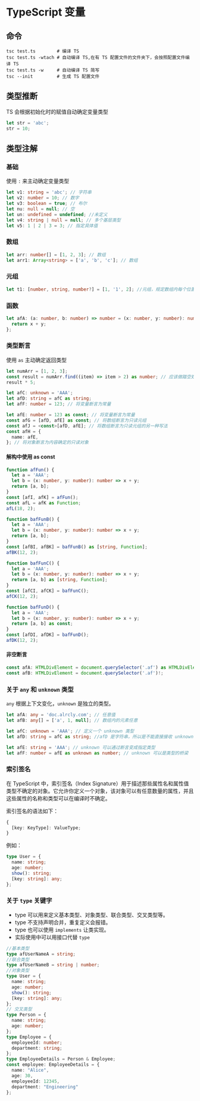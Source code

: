 # TypeScript 变量

## 命令

```shell
tsc test.ts        # 编译 TS
tsc test.ts -wtach # 自动编译 TS,在有 TS 配置文件的文件夹下，会按照配置文件编译 TS
tsc test.ts -w     # 自动编译 TS 简写
tsc --init         # 生成 TS 配置文件
```

## 类型推断

TS 会根据初始化时的赋值自动确定变量类型

```typescript
let str = 'abc';
str = 10;
```

## 类型注解

### 基础

使用 `:` 来主动确定变量类型

```typescript
let v1: string = 'abc'; // 字符串
let v2: number = 10; // 数字
let v3: boolean = true; // 布尔
let nu: null = null; // 空
let un: undefined = undefined; //未定义
let v4: string | null = null; // 多个基层类型
let v5: 1 | 2 | 3 = 3; // 指定具体值
```

### 数组

```typescript
let arr: number[] = [1, 2, 3]; // 数组
let arr1: Array<string> = ['a', 'b', 'c']; // 数组
```

### 元组

```typescript
let t1: [number, string, number?] = [1, '1', 2]; //元组，规定数组内每个位置类型的数组。？代表设置为可选项
```

### 函数

```typescript
let afA: (a: number, b: number) => number = (x: number, y: number): number => {
  return x + y;
};
```

### 类型断言

使用 `as` 主动确定返回类型

```typescript
let numArr = [1, 2, 3];
const result = numArr.find((item) => item > 2) as number; // 应该做踏空处理，此处只是为了演示
result * 5;

let afC: unknown = 'AAA';
let afD: string = afC as string;
let afF: number = 123; // 将变量断言为常量

let afE: number = 123 as const; // 将变量断言为常量
const afG = [afD, afE] as const; // 将数组断言为只读元组
const afJ = <const>[afD, afE]; // 将数组断言为只读元组的另一种写法
const afH = {
  name: afE,
}; // 将对象断言为内容确定的只读对象
```

#### 解构中使用 as const

```typescript
function afFun() {
  let a = 'AAA';
  let b = (x: number, y: number): number => x + y;
  return [a, b];
}
const [afI, afK] = afFun();
const afL = afK as Function;
afL(18, 2);
```

```typescript
function bafFunB() {
  let a = 'AAA';
  let b = (x: number, y: number): number => x + y;
  return [a, b];
}
const [afBI, afBK] = bafFunB() as [string, Function];
afBK(12, 2);
```

```typescript
function bafFunC() {
  let a = 'AAA';
  let b = (x: number, y: number): number => x + y;
  return [a, b] as [string, Function];
}
const [afCI, afCK] = bafFunC();
afCK(12, 2);
```

```typescript
function bafFunD() {
  let a = 'AAA';
  let b = (x: number, y: number): number => x + y;
  return [a, b] as const;
}
const [afDI, afDK] = bafFunD();
afDK(12, 2); 
```

#### 非空断言

```typescript
const afA: HTMLDivElement = document.querySelector('.af') as HTMLDivElement;
const afB: HTMLDivElement = document.querySelector('.af')!;
```

### 关于 `any` 和 `unknown` 类型

`any` 根据上下文变化，`unknown` 是独立的类型。

```typescript
let afA: any = 'doc.alrcly.com'; // 任意值
let afB: any[] = ['a', 1, null]; // 数组内的元素任意

let afC: unknown = 'AAA'; // 定义一个 unknown 类型
let afD: string = afC as string; //afD 是字符串，所以是不能直接接收 unknown 类型的

let afE: string = 'AAA'; // unknown 可以通过断言变成指定类型
let afF: number = afE as unknown as number; // unknown 可以是类型的桥梁
```

### 索引签名

在 TypeScript 中，索引签名（Index Signature）用于描述那些属性名和属性值类型不确定的对象。它允许你定义一个对象，该对象可以有任意数量的属性，并且这些属性的名称和类型可以在编译时不确定。

索引签名的语法如下：

```typescript
{
  [key: KeyType]: ValueType;
}
```

例如：

```typescript
type User = {
  name: string;
  age: number;
  show(): string;
  [key: string]: any;
};
```

### 关于 `type` 关键字

- type 可以用来定义基本类型、对象类型、联合类型、交叉类型等。
- type 不支持声明合并，重复定义会报错。
- type 也可以使用 `implements` 让类实现。
- 实际使用中可以用接口代替 `type`

```typescript
//基本类型
type afUserNameA = string; 
//联合类型
type afUserNameB = string | number; 
//对象类型
type User = { 
  name: string; 
  age: number;
  show(): string;
  [key: string]: any;
};
// 交叉类型
type Person = {
  name: string;
  age: number;
};
type Employee = {
  employeeId: number;
  department: string;
};
type EmployeeDetails = Person & Employee;
const employee: EmployeeDetails = {
  name: "Alice",
  age: 30,
  employeeId: 12345, 
  department: "Engineering"
};
```

